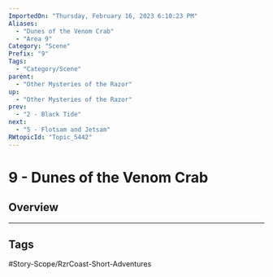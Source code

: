 ```yaml
---
ImportedOn: "Thursday, February 16, 2023 6:10:23 PM"
Aliases:
  - "Dunes of the Venom Crab"
  - "Area 9"
Category: "Scene"
Prefix: "9"
Tags:
  - "Category/Scene"
parent:
  - "Other Mysteries of the Razor"
up:
  - "Other Mysteries of the Razor"
prev:
  - "2 - Black Tide"
next:
  - "5 - Flotsam and Jetsam"
RWtopicId: "Topic_5442"
---
```

# 9 - Dunes of the Venom Crab
## Overview

---
## Tags
#Story-Scope/RzrCoast-Short-Adventures

